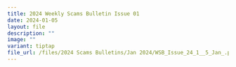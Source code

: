 ```yaml
---
title: 2024 Weekly Scams Bulletin Issue 01
date: 2024-01-05
layout: file
description: ""
image: ""
variant: tiptap
file_url: /files/2024 Scams Bulletins/Jan 2024/WSB_Issue_24_1__5_Jan_.pdf
---
```


